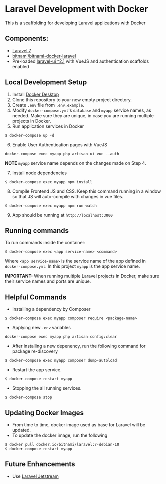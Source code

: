# Laravel Development with Docker

This is a scaffolding for developing Laravel applications with Docker

## Components:
- [Laravel 7](https://laravel.com/docs)
- [bitnami/bitnami-docker-laravel](https://github.com/bitnami/bitnami-docker-laravel)
- Pre-loaded [laravel-ui ^2.1](https://github.com/laravel/ui) with VueJS and authentication scaffolds enabled
## Local Development Setup
1. Install [Docker Desktop](https://docs.docker.com/desktop/)
2. Clone this repository to your new empty project directory.
3. Create `.env` file from `.env.example`.
4. Modify `docker-compose.yml`'s `database` and `myapp` service names, as needed. Make sure they are unique, in case you are running multiple projects in Docker.
5. Run application services in Docker
```
$ docker-compose up -d
```
6. Enable User Authentication pages with VueJS
```
docker-compose exec myapp php artisan ui vue --auth
```
**NOTE** `myapp` service name depends on the changes made on Step 4.

7. Install node dependencies
```
$ docker-compose exec myapp npm install
```
8. Compile Frontend JS and CSS. Keep this command running in a window so that JS will auto-compile with changes in vue files.
```
$ docker-compose exec myapp npm run watch
```
9. App should be running at `http://localhost:3000`

## Running commands 
To run commands inside the container:
```
$ docker-compose exec <app service-name> <command>
```
Where `<app service-name>` is the service name of the app defined in `docker-compose.yml`. In this project `myapp` is the app service name.

**IMPORTANT:** When running multiple Laravel projects in Docker, make sure their service names and ports are unique.

## Helpful Commands
- Installing a dependency by Composer
```
$ docker-compose exec myapp composer require <package-name>
```
- Applying new `.env` variables
```
docker-compose exec myapp php artisan config:clear
```
- After installing a new depenency, run the following command for package re-discovery
```
$ docker-compose exec myapp composer dump-autoload
```
- Restart the app service.
```
$ docker-compose restart myapp
```
- Stopping the all running services.
```
$ docker-compose stop
```


## Updating Docker Images
- From time to time, docker image used as base for Laravel will be updated. 
- To update the docker image, run the following
```
$ docker pull docker.io/bitnami/laravel:7-debian-10
$ docker-compose restart myapp
```

## Future Enhancements
- Use [Laravel Jetstream](https://github.com/laravel/jetstream)
